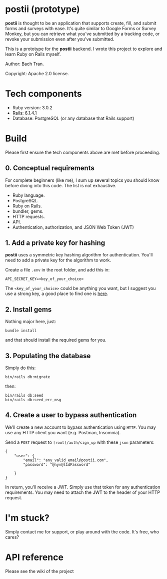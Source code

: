 # postii (prototype)

**postii** is thought to be an application that supports create, fill, and submit
forms and surveys with ease. It's quite similar to Google Forms or Survey Monkey,
but you can retrieve what you've submitted by a tracking code, or revoke your 
submission even after you've submitted.

This is a prototype for the **postii** backend. 
I wrote this project to explore and learn Ruby on Rails myself.

Author: Bach Tran.

Copyright: Apache 2.0 license.

# Tech components
* Ruby version: 3.0.2
* Rails: 6.1.4.1
* Database: PostgreSQL (or any database that Rails support)

# Build
Please first ensure the tech components above are met before proceeding.

## 0. Conceptual requirements
For complete beginners (like me), I sum up several topics you should know
before diving into this code. The list is not exhaustive.

* Ruby language.
* PostgreSQL.
* Ruby on Rails.
* bundler, gems.
* HTTP requests.
* API.
* Authentication, authorization, and JSON Web Token (JWT)
 
## 1. Add a private key for hashing
**postii** uses a symmetric key hashing algorithm for authentication.
You'll need to add a private key for the algorithm to work.

Create a file `.env` in the root folder, and add this in:

````
API_SECRET_KEY=<key_of_your_choice>
````
The `<key_of_your_choice>` could be anything you want, but I suggest you use a strong
key, a good place to find one is [here](https://randomkeygen.com).

## 2. Install gems
Nothing major here, just:
````
bundle install
````
and that should install the required gems for you.

## 3. Populating the database
Simply do this:

````
bin/rails db:migrate 
````
then:

````
bin/rails db:seed
bin/rails db:seed_err_msg
````

## 4. Create a user to bypass authentication
We'll create a new account to bypass authentication using `HTTP`.
You may use any HTTP client you want (e.g. Postman, Insomnia).


Send a `POST` request to `[root]/auth/sign_up` with these `json` parameters:
````
{
    "user": {
        "email": "any_valid_email@postii.com",
        "password": "@nyv@l1dPassword"
    
    }
}
````

In return, you'll receive a JWT. 
Simply use that token for any authentication requirements. 
You may need to attach the JWT to the header of your HTTP request.


# I'm stuck?
Simply contact me for support, or play around with the code. It's free, who cares?

# API reference
Please see the wiki of the project 

